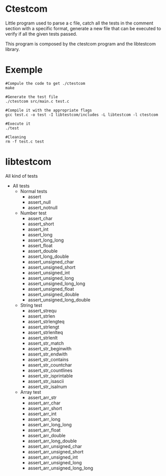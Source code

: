 # Ctestcom

Little program used to parse a c file, catch all the tests in the comment section with a specific format, generate a new file that can be executed to verify if all the given tests passed.

This program is composed by the ctestcom program and the libtestcom library.

# Exemple

```
#Compule the code to get ./ctestcom
make

#Generate the test file
./ctestcom src/main.c test.c

#Compile it with the appropriate flags
gcc test.c -o test -I libtestcom/includes -L libtestcom -l ctestcom

#Execute it
./test

#Cleaning
rm -f test.c test
```

# libtestcom

All kind of tests

- All tests
  - Normal tests
    - assert
    - assert_null
    - assert_notnull
  - Number test
    - assert_char
    - assert_short
    - assert_int
    - assert_long
    - assert_long_long
    - assert_float
    - assert_double
    - assert_long_double
    - assert_unsigned_char
    - assert_unsigned_short
    - assert_unsigned_int
    - assert_unsigned_long
    - assert_unsigned_long_long
    - assert_unsigned_float
    - assert_unsigned_double
    - assert_unsigned_long_double
  - String test
    - assert_strequ
    - assert_strlen
    - assert_strlengteq
    - assert_strlengt
    - assert_strlenlteq
    - assert_strlenlt
    - assert_str_match
    - assert_str_beginwith
    - assert_str_endwith
    - assert_str_contains
    - assert_str_countchar
    - assert_str_countlines
    - assert_str_isprintable
    - assert_str_isascii
    - assert_str_isalnum
  - Array test
    - assert_arr_str
    - assert_arr_char
    - assert_arr_short
    - assert_arr_int
    - assert_arr_long
    - assert_arr_long_long
    - assert_arr_float
    - assert_arr_double
    - assert_arr_long_double
    - assert_arr_unsigned_char
    - assert_arr_unsigned_short
    - assert_arr_unsigned_int
    - assert_arr_unsigned_long
    - assert_arr_unsigned_long_long

